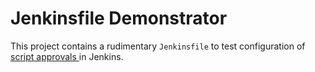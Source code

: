 Jenkinsfile Demonstrator
========================

This project contains a rudimentary `Jenkinsfile` to test configuration of [script approvals ](https://jenkins.io/doc/book/managing/script-approval/) in Jenkins.
